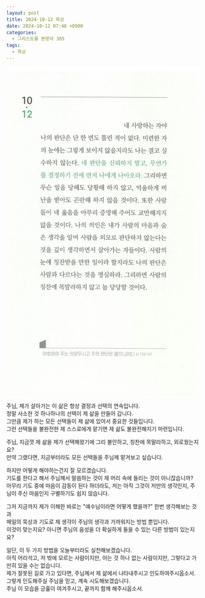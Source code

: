 ```yaml
---
layout: post
title: 2024-10-12 묵상
date: 2024-10-12 07:48 +0900
categories:
  - 그리스도를 본받아 365
tags:
  - 묵상
---
```


![image](../assets/img/imitating-christ-365/319.jpeg)

주님, 제가 살아가는 이 삶은 항상 결정과 선택의 연속입니다.  
정말 사소한 것 하나하나의 선택이 제 삶을 만들어 갑니다.  
그만큼 제가 하는 모든 선택들이 제 삶에 있어서 중요한 것들입니다.  
그런 선택들을 불완전한 제 스스로에게 맡기면 제 삶도 불완전해지기 마련입니다.

주님, 지금껏 제 삶을 제가 선택해왔기에 그리 불안하고, 칭찬에 목말라하고, 외로웠는지요?  
만약 그랬다면, 지금부터라도 모든 선택들을 주님께 맡겨보고 싶습니다.

하지만 어떻게 해야하는건지 잘 모르겠습니다.  
기도를 한다고 해서 주님께서 말씀하는 것이 제 머리 속에 들리는 것이 아니잖습니까?  
아무리 기도 중에 마음이 감동이 된다 하더라도, 저는 아직 그것이 저만의 생각인지, 주님이 주신 마음인지 구별하기도 쉽지 않습니다.

그저 지금까지 제가 이해한 바로는 "예수님이라면 어떻게 했을까?" 한번 생각해보는 것과  
매일의 묵상과 기도로 제 생각이 주님의 생각과 가까워지는 방법 뿐입니다.  
이것이 맞는지요? 아니면 주님의 음성을 더 확실하게 들을 수 있는 다른 방법이 있는지요?

일단, 이 두 가지 방법을 오늘부터라도 실천해보겠습니다.  
아직 어리석고, 저 밖에 모르는 사람이지만, 아는 것 하나 없는 사람이지만, 그렇다고 가만히 있을 수는 없습니다.  
제가 잘못된 길로 가고 있다면, 주님께서 제 삶에서 나타내주시고 인도하여주시옵소서.  
그렇게 인도해주실 주님을 믿고, 계속 시도해보겠습니다.  
주님 이 모습을 긍휼이 여겨주시고, 끝까지 함께 해주시옵소서.
